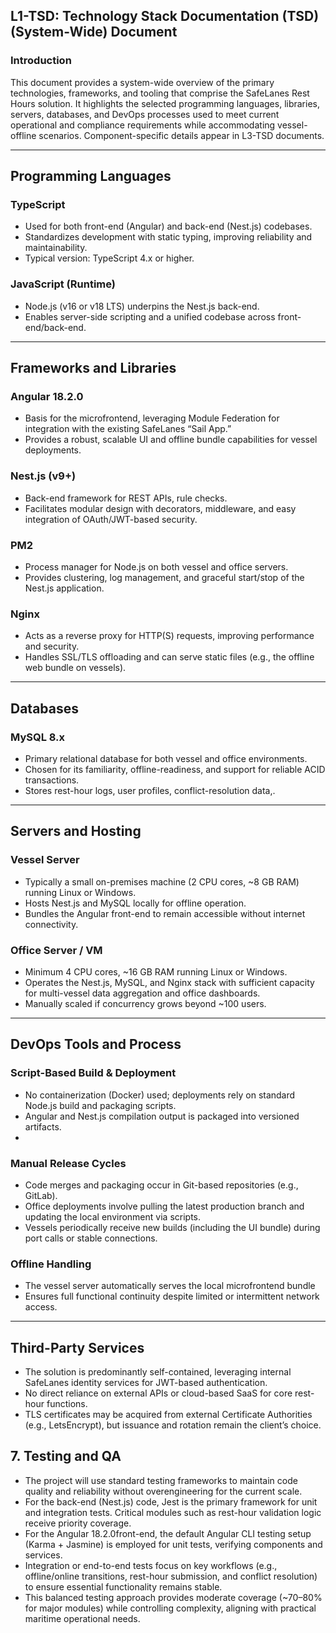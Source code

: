 ## L1-TSD: Technology Stack Documentation (TSD) (System-Wide) Document

### Introduction

This document provides a system-wide overview of the primary technologies, frameworks, and tooling that comprise the SafeLanes Rest Hours solution. It highlights the selected programming languages, libraries, servers, databases, and DevOps processes used to meet current operational and compliance requirements while accommodating vessel-offline scenarios. Component-specific details appear in L3-TSD documents.

---

## Programming Languages

### TypeScript

- Used for both front-end (Angular) and back-end (Nest.js) codebases.  
- Standardizes development with static typing, improving reliability and maintainability.  
- Typical version: TypeScript 4.x or higher.

### JavaScript (Runtime)

- Node.js (v16 or v18 LTS) underpins the Nest.js back-end.  
- Enables server-side scripting and a unified codebase across front-end/back-end.

---

## Frameworks and Libraries

### Angular 18.2.0

- Basis for the microfrontend, leveraging Module Federation for integration with the existing SafeLanes “Sail App.”  
- Provides a robust, scalable UI and offline bundle capabilities for vessel deployments.

### Nest.js (v9+)

- Back-end framework for REST APIs, rule checks.  
- Facilitates modular design with decorators, middleware, and easy integration of OAuth/JWT-based security.

### PM2

- Process manager for Node.js on both vessel and office servers.  
- Provides clustering, log management, and graceful start/stop of the Nest.js application.

### Nginx

- Acts as a reverse proxy for HTTP(S) requests, improving performance and security.  
- Handles SSL/TLS offloading and can serve static files (e.g., the offline web bundle on vessels).

---

## Databases

### MySQL 8.x

- Primary relational database for both vessel and office environments.  
- Chosen for its familiarity, offline-readiness, and support for reliable ACID transactions.  
- Stores rest-hour logs, user profiles, conflict-resolution data,.

---

## Servers and Hosting

### Vessel Server

- Typically a small on-premises machine (2 CPU cores, \~8 GB RAM) running Linux or Windows.  
- Hosts Nest.js and MySQL locally for offline operation.  
- Bundles the Angular front-end to remain accessible without internet connectivity.

### Office Server / VM

- Minimum 4 CPU cores, \~16 GB RAM running Linux or Windows.  
- Operates the Nest.js, MySQL, and Nginx stack with sufficient capacity for multi-vessel data aggregation and office dashboards.  
- Manually scaled if concurrency grows beyond \~100 users.

---

## DevOps Tools and Process

### Script-Based Build & Deployment

- No containerization (Docker) used; deployments rely on standard Node.js build and packaging scripts.  
- Angular and Nest.js compilation output is packaged into versioned artifacts.  
- 

### Manual Release Cycles

- Code merges and packaging occur in Git-based repositories (e.g., GitLab).  
- Office deployments involve pulling the latest production branch and updating the local environment via scripts.  
- Vessels periodically receive new builds (including the UI bundle) during port calls or stable connections.

### Offline Handling

- The vessel server automatically serves the local microfrontend bundle   
- Ensures full functional continuity despite limited or intermittent network access.

---

## Third-Party Services

- The solution is predominantly self-contained, leveraging internal SafeLanes identity services for JWT-based authentication.  
- No direct reliance on external APIs or cloud-based SaaS for core rest-hour functions.  
- TLS certificates may be acquired from external Certificate Authorities (e.g., LetsEncrypt), but issuance and rotation remain the client’s choice.

## 7\. Testing and QA

- The project will use standard testing frameworks to maintain code quality and reliability without overengineering for the current scale.  
- For the back-end (Nest.js) code, Jest is the primary framework for unit and integration tests. Critical modules such as rest-hour validation logic receive priority coverage.  
- For the Angular 18.2.0front-end, the default Angular CLI testing setup (Karma \+ Jasmine) is employed for unit tests, verifying components and services.  
- Integration or end-to-end tests focus on key workflows (e.g., offline/online transitions, rest-hour submission, and conflict resolution) to ensure essential functionality remains stable.  
- This balanced testing approach provides moderate coverage (\~70–80% for major modules) while controlling complexity, aligning with practical maritime operational needs.

